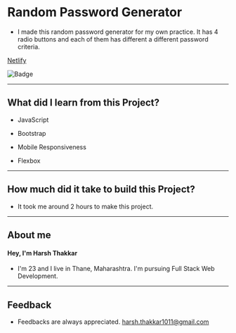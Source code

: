 # Random Password Generator

- I made this random password generator for my own practice. It has 4 radio buttons and each of them has different a different password criteria.

[Netlify](https://randompasswordgenerator-harshcodes.netlify.app/)

![Badge](https://img.shields.io/badge/Netlify-Link-green)

---

## What did I learn from this Project?

- JavaScript

- Bootstrap

- Mobile Responsiveness

- Flexbox

---

## How much did it take to build this Project?

- It took me around 2 hours to make this project.

---

## **About me**

#### **Hey, I'm Harsh Thakkar**

- I'm 23 and I live in Thane, Maharashtra. I'm pursuing Full Stack Web Development.

---

## **Feedback**

- Feedbacks are always appreciated. harsh.thakkar1011@gmail.com
